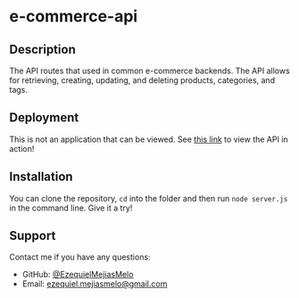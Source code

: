 # e-commerce-api

## Description

The API routes that used in common e-commerce backends. The API allows for retrieving, creating, updating, and deleting products, categories, and tags.

## Deployment

This is not an application that can be viewed. See [this link](https://drive.google.com/file/d/1m5ZPehvgSa6T9ld9tBZsXWuTJyHOGH5C/view?usp=sharing) to view the API in action!

## Installation

You can clone the repository, `cd` into the folder and then run `node server.js` in the command line. Give it a try!

## Support

  Contact me if you have any questions:
  - GitHub: [@EzequielMejiasMelo](https://github.com/EzequielMejiasMelo)
  - Email: [ezequiel.mejiasmelo@gmail.com](ezequiel.mejiasmelo@gmail.com)